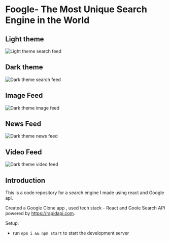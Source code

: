  # Foogle- The Most Unique Search Engine in the World

## Light theme
![Light theme search feed](https://i.ibb.co/nwdzVXH/lighthome.png)

## Dark theme
![Dark theme search feed](https://i.ibb.co/0n57YTp/darkhome.png)

## Image Feed
![Dark theme image feed](https://i.ibb.co/16GSWbf/search.png)

## News Feed
![Dark theme news feed](https://i.ibb.co/v41dyRr/news.png)

## Video Feed
![Dark theme video feed](https://i.ibb.co/9vzzytQ/videosfeed.png)

## Introduction
This is a code repository for a search engine I made using react and Google api. 

Created a Google Clone app , used tech stack - React and Goole Search API powered by https://rapidapi.com.


Setup:
- run ```npm i && npm start``` to start the development server
